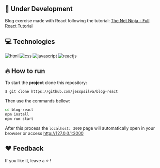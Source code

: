 ## :construction: Under Development

Blog exercise made with React following the tutorial: <a href="https://www.youtube.com/watch?v=j942wKiXFu8" target="_blank">The Net Ninja - Full React Tutorial</a>

## :computer: Technologies

![html](https://img.shields.io/badge/-HTML-orange?logo=HTML5&logoColor=white&style=for-the-badge)
![css](https://img.shields.io/badge/-CSS-blue?logo=CSS3&logoColor=white&style=for-the-badge)
![javascript](https://img.shields.io/badge/-JavaScript-yellow?logo=Javascript&logoColor=white&style=for-the-badge)
![reactjs](https://img.shields.io/badge/-React-blue?logo=React&logoColor=white&style=for-the-badge)

## :fire: How to run

To start the **project** clone this repository:
```bash 
$ git clone https://github.com/jesspsilva/blog-react
```
Then use the commands bellow:
```bash
cd blog-react
npm install
npm run start
```
After this process the `localhost: 3000` page will automatically open in your browser or access <a href="http://127.0.0.1:3000" target="_blank">http://127.0.0.1:3000</a>

## :heart: Feedback

If you like it, leave a :star: !
<br>
